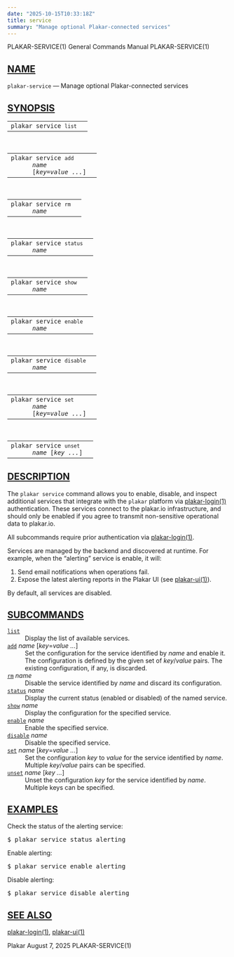 ```yaml
---
date: "2025-10-15T10:33:18Z"
title: service
summary: "Manage optional Plakar-connected services"
---
```

<div class="head" role="doc-pageheader" aria-label="Manual header
  line"><span class="head-ltitle">PLAKAR-SERVICE(1)</span>
  <span class="head-vol">General Commands Manual</span>
  <span class="head-rtitle">PLAKAR-SERVICE(1)</span></div>
<main class="manual-text">
<section class="Sh">
<h2 class="Sh" id="NAME"><a class="permalink" href="#NAME">NAME</a></h2>
<p class="Pp"><code class="Nm">plakar-service</code> &#x2014;
    <span class="Nd" role="doc-subtitle">Manage optional Plakar-connected
    services</span></p>
</section>
<section class="Sh">
<h2 class="Sh" id="SYNOPSIS"><a class="permalink" href="#SYNOPSIS">SYNOPSIS</a></h2>
<table class="Nm">
  <tr>
    <td><code class="Nm">plakar service <code class="Cm">list</code></code></td>
    <td></td>
  </tr>
</table>
<br/>
<table class="Nm">
  <tr>
    <td><code class="Nm">plakar service <code class="Cm">add</code>
      <var class="Ar">name</var>
      [<var class="Ar">key</var>=<var class="Ar">value ...</var>]</code></td>
    <td></td>
  </tr>
</table>
<br/>
<table class="Nm">
  <tr>
    <td><code class="Nm">plakar service <code class="Cm">rm</code>
      <var class="Ar">name</var></code></td>
    <td></td>
  </tr>
</table>
<br/>
<table class="Nm">
  <tr>
    <td><code class="Nm">plakar service <code class="Cm">status</code>
      <var class="Ar">name</var></code></td>
    <td></td>
  </tr>
</table>
<br/>
<table class="Nm">
  <tr>
    <td><code class="Nm">plakar service <code class="Cm">show</code>
      <var class="Ar">name</var></code></td>
    <td></td>
  </tr>
</table>
<br/>
<table class="Nm">
  <tr>
    <td><code class="Nm">plakar service <code class="Cm">enable</code>
      <var class="Ar">name</var></code></td>
    <td></td>
  </tr>
</table>
<br/>
<table class="Nm">
  <tr>
    <td><code class="Nm">plakar service <code class="Cm">disable</code>
      <var class="Ar">name</var></code></td>
    <td></td>
  </tr>
</table>
<br/>
<table class="Nm">
  <tr>
    <td><code class="Nm">plakar service <code class="Cm">set</code>
      <var class="Ar">name</var>
      [<var class="Ar">key</var>=<var class="Ar">value ...</var>]</code></td>
    <td></td>
  </tr>
</table>
<br/>
<table class="Nm">
  <tr>
    <td><code class="Nm">plakar service <code class="Cm">unset</code>
      <var class="Ar">name</var> [<var class="Ar">key ...</var>]</code></td>
    <td></td>
  </tr>
</table>
</section>
<section class="Sh">
<h2 class="Sh" id="DESCRIPTION"><a class="permalink" href="#DESCRIPTION">DESCRIPTION</a></h2>
<p class="Pp">The <code class="Nm">plakar service</code> command allows you to
    enable, disable, and inspect additional services that integrate with the
    <code class="Nm">plakar</code> platform via
    <a class="Xr" href="../plakar-login/" aria-label="plakar-login, section
    1">plakar-login(1)</a> authentication. These services connect to the
    plakar.io infrastructure, and should only be enabled if you agree to
    transmit non-sensitive operational data to plakar.io.</p>
<p class="Pp">All subcommands require prior authentication via
    <a class="Xr" href="../plakar-login/" aria-label="plakar-login, section
    1">plakar-login(1)</a>.</p>
<p class="Pp">Services are managed by the backend and discovered at runtime. For
    example, when the &#x201C;alerting&#x201D; service is enable, it will:</p>
<ol class="Bl-enum">
  <li>Send email notifications when operations fail.</li>
  <li>Expose the latest alerting reports in the Plakar UI (see
      <a class="Xr" href="../plakar-ui/" aria-label="plakar-ui, section
      1">plakar-ui(1)</a>).</li>
</ol>
<p class="Pp">By default, all services are disabled.</p>
</section>
<section class="Sh">
<h2 class="Sh" id="SUBCOMMANDS"><a class="permalink" href="#SUBCOMMANDS">SUBCOMMANDS</a></h2>
<dl class="Bl-tag">
  <dt id="list"><a class="permalink" href="#list"><code class="Cm">list</code></a></dt>
  <dd>Display the list of available services.</dd>
  <dt id="add"><a class="permalink" href="#add"><code class="Cm">add</code></a>
    <var class="Ar">name</var> [<var class="Ar">key</var>=<var class="Ar">value
    ...</var>]</dt>
  <dd>Set the configuration for the service identified by
      <var class="Ar">name</var> and enable it. The configuration is defined by
      the given set of <var class="Ar">key</var>/<var class="Ar">value</var>
      pairs. The existing configuration, if any, is discarded.</dd>
  <dt id="rm"><a class="permalink" href="#rm"><code class="Cm">rm</code></a>
    <var class="Ar">name</var></dt>
  <dd>Disable the service identified by <var class="Ar">name</var> and discard
      its configuration.</dd>
  <dt id="status"><a class="permalink" href="#status"><code class="Cm">status</code></a>
    <var class="Ar">name</var></dt>
  <dd>Display the current status (enabled or disabled) of the named
    service.</dd>
  <dt id="show"><a class="permalink" href="#show"><code class="Cm">show</code></a>
    <var class="Ar">name</var></dt>
  <dd>Display the configuration for the specified service.</dd>
  <dt id="enable"><a class="permalink" href="#enable"><code class="Cm">enable</code></a>
    <var class="Ar">name</var></dt>
  <dd>Enable the specified service.</dd>
  <dt id="disable"><a class="permalink" href="#disable"><code class="Cm">disable</code></a>
    <var class="Ar">name</var></dt>
  <dd>Disable the specified service.</dd>
  <dt id="set"><a class="permalink" href="#set"><code class="Cm">set</code></a>
    <var class="Ar">name</var> [<var class="Ar">key</var>=<var class="Ar">value
    ...</var>]</dt>
  <dd>Set the configuration <var class="Ar">key</var> to
      <var class="Ar">value</var> for the service identified by
      <var class="Ar">name</var>. Multiple
      <var class="Ar">key</var>/<var class="Ar">value</var> pairs can be
      specified.</dd>
  <dt id="unset"><a class="permalink" href="#unset"><code class="Cm">unset</code></a>
    <var class="Ar">name</var> [<var class="Ar">key ...</var>]</dt>
  <dd>Unset the configuration <var class="Ar">key</var> for the service
      identified by <var class="Ar">name</var>. Multiple keys can be
    specified.</dd>
</dl>
</section>
<section class="Sh">
<h2 class="Sh" id="EXAMPLES"><a class="permalink" href="#EXAMPLES">EXAMPLES</a></h2>
<p class="Pp">Check the status of the alerting service:</p>
<div class="Bd Pp Bd-indent Li">
<pre>$ plakar service status alerting</pre>
</div>
<p class="Pp">Enable alerting:</p>
<div class="Bd Pp Bd-indent Li">
<pre>$ plakar service enable alerting</pre>
</div>
<p class="Pp">Disable alerting:</p>
<div class="Bd Pp Bd-indent Li">
<pre>$ plakar service disable alerting</pre>
</div>
</section>
<section class="Sh">
<h2 class="Sh" id="SEE_ALSO"><a class="permalink" href="#SEE_ALSO">SEE
  ALSO</a></h2>
<p class="Pp"><a class="Xr" href="../plakar-login/" aria-label="plakar-login,
    section 1">plakar-login(1)</a>,
    <a class="Xr" href="../plakar-ui/" aria-label="plakar-ui, section
    1">plakar-ui(1)</a></p>
</section>
</main>
<div class="foot" role="doc-pagefooter" aria-label="Manual footer
  line"><span class="foot-left">Plakar</span> <span class="foot-date">August 7,
  2025</span> <span class="foot-right">PLAKAR-SERVICE(1)</span></div>
